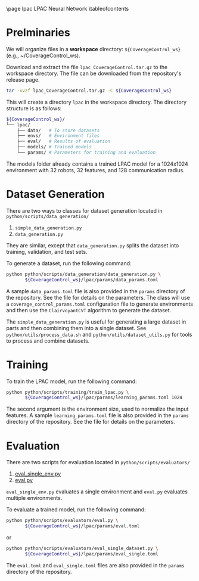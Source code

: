 \page lpac LPAC Neural Network
\tableofcontents

# Prelminaries
We will organize files in a **workspace** directory: `${CoverageControl_ws}` (e.g., ~/CoverageControl\_ws).

Download and extract the file `lpac_CoverageControl.tar.gz` to the workspace directory.
The file can be downloaded from the repository's release page.
```bash
tar -xvzf lpac_CoverageControl.tar.gz -C ${CoverageControl_ws}
```
This will create a directory `lpac` in the workspace directory.
The directory structure is as follows:
```bash
${CoverageControl_ws}/
└── lpac/
    ├── data/   # To store datasets
    ├── envs/   # Environment files
    ├── eval/   # Results of evaluation
    ├── models/ # Trained models
    └── params/ # Parameters for training and evaluation
```

The models folder already contains a trained LPAC model for a 1024x1024 environment with 32 robots, 32 features, and 128 communication radius.

# Dataset Generation

There are two ways to classes for dataset generation located in `python/scripts/data_generation/`
1. `simple_data_generation.py`
2. `data_generation.py`

They are similar, except that `data_generation.py` splits the dataset into training, validation, and test sets.

To generate a dataset, run the following command:
```bash
python python/scripts/data_generation/data_generation.py \
       ${CoverageControl_ws}/lpac/params/data_params.toml
```

A sample `data_params.toml` file is also provided in the `params` directory of the repository.
See the file for details on the parameters.
The class will use a `coverage_control_params.toml` configuration file to generate environments and then use the `ClairvoyantCVT` algorithm to generate the dataset.

The `simple_data_generation.py` is useful for generating a large dataset in parts and then combining them into a single dataset.
See `python/utils/process_data.sh` and `python/utils/dataset_utils.py` for tools to process and combine datasets.

# Training

To train the LPAC model, run the following command:
```bash
python python/scripts/training/train_lpac.py \
       ${CoverageControl_ws}/lpac/params/learning_params.toml 1024
```

The second argument is the environment size, used to normalize the input features.
A sample `learning_params.toml` file is also provided in the `params` directory of the repository. See the file for details on the parameters.

# Evaluation
There are two scripts for evaluation located in `python/scripts/evaluators/`
1. [eval_single_env.py](python/scripts/evaluators/eval_single_env.py)
2. [eval.py](python/scripts/evaluators/eval.py)

`eval_single_env.py` evaluates a single environment and `eval.py` evaluates multiple environments.

To evaluate a trained model, run the following command:
```bash
python python/scripts/evaluators/eval.py \
       ${CoverageControl_ws}/lpac/params/eval.toml
```
or
```bash
python python/scripts/evaluators/eval_single_dataset.py \
       ${CoverageControl_ws}/lpac/params/eval_single.toml
```

The `eval.toml` and `eval_single.toml` files are also provided in the `params` directory of the repository.
